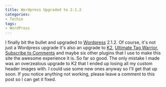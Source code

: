 ```yaml
---
title: Wordpress Upgraded to 2.1.2
categories:
- Techie
tags:
- WordPress
---
```


I finally bit the bullet and upgraded to [Wordpress](http://www.wordpress.org/) 2.1.2. Of course, it's not just a Wordpress upgrade it's also an upgrade to [K2](http://www.getk2.com/), [Ultimate Tag Warrior](http://www.neato.co.nz/ultimate-tag-warrior/), [Subscribe to Comments](http://txfx.net/code/wordpress/subscribe-to-comments/) and maybe six other plugins that I use to make this site the awesome experience it is. So far so good. The only mistake I made was an overzealous upgrade to K2 that I ended up losing all my custom header images with. I could use some new ones anyway so I'll get that up soon.
If you notice anything not working, please leave a comment to this post so I can get it fixed.
